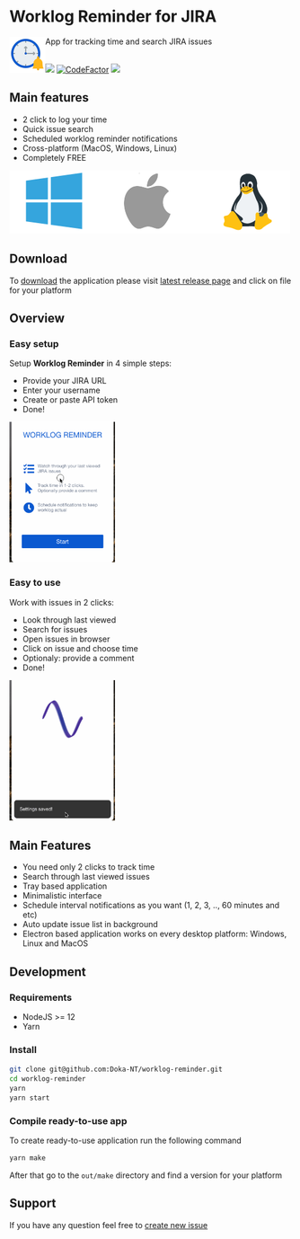 # Worklog Reminder for JIRA
<img src="./static/appIconColored.png" height="64" align="left"/>
App for tracking time and search JIRA issues
<br/><br/>

<a href="https://circleci.com/gh/Doka-NT/worklog-reminder/tree/main"><img src="https://circleci.com/gh/Doka-NT/worklog-reminder/tree/main.svg?style=svg"/></a>
<a href="https://www.codefactor.io/repository/github/doka-nt/worklog-reminder"><img src="https://www.codefactor.io/repository/github/doka-nt/worklog-reminder/badge" alt="CodeFactor" /></a>
<a href="https://codeclimate.com/github/Doka-NT/worklog-reminder/maintainability"><img src="https://api.codeclimate.com/v1/badges/b4adc73b9d1510cddb63/maintainability" /></a>
<br/>

## Main features
- 2 click to log your time
- Quick issue search
- Scheduled worklog reminder notifications
- Cross-platform (MacOS, Windows, Linux)
- Completely FREE

<a href="https://github.com/Doka-NT/worklog-reminder/releases/latest">
  <img src="./docs/images/platforms.png"/>  
</a>

## Download

To [download](https://github.com/Doka-NT/worklog-reminder/releases) the application please visit [latest release page](https://github.com/Doka-NT/worklog-reminder/releases) and click on file for your platform

## Overview

### Easy setup

Setup **Worklog Reminder** in 4 simple steps:

<ul>
  <li>Provide your JIRA URL</li>
  <li>Enter your username</li>
  <li>Create or paste API token</li>
  <li>Done!</li>
</ul>
<img src="./docs/images/welcome-screen.gif" height="250"/>

### Easy to use

Work with issues in 2 clicks:

<ul>
  <li>Look through last viewed</li>
  <li>Search for issues</li>
  <li>Open issues in browser</li>
  <li>Click on issue and choose time</li>
  <li>Optionaly: provide a comment</li>
  <li>Done!</li>
</ul>
<img src="./docs/images/issues-screen.gif" height="250"/>

## Main Features

- You need only 2 clicks to track time
- Search through last viewed issues
- Tray based application
- Minimalistic interface
- Schedule interval notifications as you want (1, 2, 3, .., 60 minutes and etc)
- Auto update issue list in background
- Electron based application works on every desktop platform: Windows, Linux and MacOS

## Development

### Requirements

- NodeJS >= 12
- Yarn

### Install

```bash
git clone git@github.com:Doka-NT/worklog-reminder.git
cd worklog-reminder
yarn
yarn start
```

### Compile ready-to-use app

To create ready-to-use application run the following command

```bash
yarn make
```

After that go to the `out/make` directory and find a version for your platform

## Support

If you have any question feel free to [create new issue](https://github.com/Doka-NT/worklog-reminder/issues/new)
